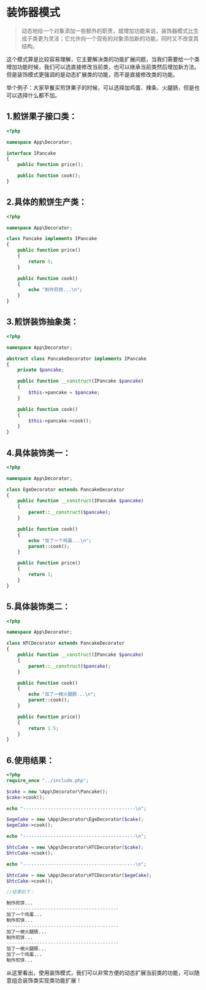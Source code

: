 
# 装饰器模式

>动态地给一个对象添加一些额外的职责，就增加功能来说，装饰器模式比生成子类更为灵活；它允许向一个现有的对象添加新的功能，同时又不改变其结构。

这个模式算是比较容易理解，它主要解决类的功能扩展问题，当我们需要给一个类增加功能时候，我们可以选直接修改当前类，也可以继承当前类然后增加新方法。但是装饰模式更强调的是动态扩展类的功能，而不是直接修改类的功能。

举个例子：大家早餐买煎饼果子的时候，可以选择加鸡蛋、辣条、火腿肠，但是也可以选择什么都不加。

## 1.煎饼果子接口类：
```php
<?php

namespace App\Decorator;

interface IPancake
{
    public function price();

    public function cook();
}
```

## 2.具体的煎饼生产类：
```php
<?php

namespace App\Decorator;

class Pancake implements IPancake
{
    public function price()
    {
        return 5;
    }

    public function cook()
    {
        echo "制作煎饼...\n";
    }
}
```

## 3.煎饼装饰抽象类：
```php
<?php

namespace App\Decorator;

abstract class PancakeDecorator implements IPancake
{
    private $pancake;

    public function __construct(IPancake $pancake)
    {
        $this->pancake = $pancake;
    }

    public function cook()
    {
        $this->pancake->cook();
    }
}
```

## 4.具体装饰类一：
```php
<?php

namespace App\Decorator;

class EgeDecorator extends PancakeDecorator
{
    public function __construct(IPancake $pancake)
    {
        parent::__construct($pancake);
    }

    public function cook()
    {
        echo "加了一个鸡蛋...\n";
        parent::cook();
    }

    public function price()
    {
        return 1;
    }
}
```

## 5.具体装饰类二：
```php
<?php

namespace App\Decorator;

class HTCDecorator extends PancakeDecorator
{
    public function __construct(IPancake $pancake)
    {
        parent::__construct($pancake);
    }

    public function cook()
    {
        echo "加了一根火腿肠...\n";
        parent::cook();
    }

    public function price()
    {
        return 1.5;
    }
}
```

## 6.使用结果：
```php
<?php
require_once "../include.php";

$cake = new \App\Decorator\Pancake();
$cake->cook();

echo "-----------------------------------------\n";

$egeCake = new \App\Decorator\EgeDecorator($cake);
$egeCake->cook();

echo "-----------------------------------------\n";

$htcCake = new \App\Decorator\HTCDecorator($cake);
$htcCake->cook();

echo "-----------------------------------------\n";

$htcCake = new \App\Decorator\HTCDecorator($egeCake);
$htcCake->cook();

//结果如下：

制作煎饼...
-----------------------------------------
加了一个鸡蛋...
制作煎饼...
-----------------------------------------
加了一根火腿肠...
制作煎饼...
-----------------------------------------
加了一根火腿肠...
加了一个鸡蛋...
制作煎饼...
```

从这里看出，使用装饰模式，我们可以非常方便的动态扩展当前类的功能，可以随意组合装饰类实现类功能扩展！